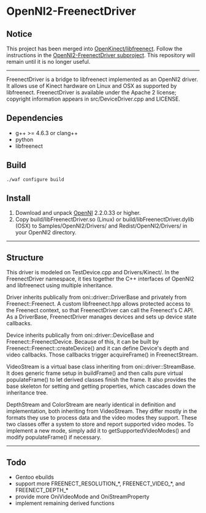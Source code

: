 OpenNI2-FreenectDriver
======================

## Notice

This project has been merged into [OpenKinect/libfreenect](https://github.com/OpenKinect/libfreenect).
Follow the instructions in the [OpenNI2-FreenectDriver subproject](https://github.com/OpenKinect/libfreenect/tree/master/OpenNI2-FreenectDriver).
This repository will remain until it is no longer useful.

__________________________________________________

FreenectDriver is a bridge to libfreenect implemented as an OpenNI2 driver. It allows use of Kinect hardware on Linux and OSX as supported by libfreenect. FreenectDriver is available under the Apache 2 license; copyright information appears in src/DeviceDriver.cpp and LICENSE.

Dependencies
------------
* g++ >= 4.6.3 or clang++
* python
* libfreenect

Build
-----
    ./waf configure build

Install
-------
1. Download and unpack [OpenNI](http://www.openni.org/openni-sdk/) 2.2.0.33 or higher.
2. Copy build/libFreenectDriver.so (Linux) or build/libFreenectDriver.dylib (OSX) to Samples/OpenNI2/Drivers/ and Redist/OpenNI2/Drivers/ in your OpenNI2 directory.

__________________________________________________

Structure
---------
This driver is modeled on TestDevice.cpp and Drivers/Kinect/. In the FreenectDriver namespace, it ties together the C++ interfaces of OpenNI2 and libfreenect using multiple inheritance.

Driver inherits publically from oni::driver::DriverBase and privately from Freenect::Freenect. A custom libfreenect.hpp allows protected access to the Freenect context, so that FreenectDriver can call the Freenect's C API. As a DriverBase, FreenectDriver manages devices and sets up device state callbacks.

Device inherits publically from oni::driver::DeviceBase and Freenect::FreenectDevice. Because of this, it can be built by Freenect::Freenect::createDevice() and it can define Device's depth and video callbacks. Those callbacks trigger acquireFrame() in FreenectStream.

VideoStream is a virtual base class inheriting from oni::driver::StreamBase. It does generic frame setup in buildFrame() and then calls pure virtual populateFrame() to let derived classes finish the frame. It also provides the base skeleton for setting and getting properties, which cascades down the inheritance tree.

DepthStream and ColorStream are nearly identical in definition and implementation, both inheriting from VideoStream. They differ mostly in the formats they use to process data and the video modes they support. These two classes offer a system to store and report supported video modes. To implement a new mode, simply add it to getSupportedVideoModes() and modify populateFrame() if necessary.

__________________________________________________

Todo
----
* Gentoo ebuilds
* support more FREENECT_RESOLUTION_\*, FREENECT_VIDEO_\*, and FREENECT_DEPTH_\*
* provide more OniVideoMode and OniStreamProperty
* implement remaining derived functions
